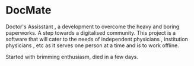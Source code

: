 # DocMate
Doctor's Assisstant , a development to overcome the heavy and boring paperworks. A step towards a digitalised community. 
This project is a software that will cater to the needs of independent physicians , institution physicians , etc as it serves one person at a time and is to work offline.

Started with brimming enthusiasm, died in a few days.
